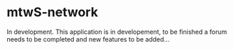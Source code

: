 # mtwS-network
In development.
This application is in developement, to be finished a forum needs to be completed and new features to be added...
